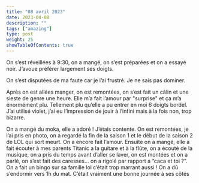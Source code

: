 ```yaml
---
title: "08 avril 2023"
date: 2023-04-08
description: ""
tags: ["amazing"]
type: post
weight: 25
showTableOfContents: true
---
```


On s’est réveillées à 9:30, on a mangé, on s’est préparées et on a essayé noir. J’avoue préférer largement ses doigts.

On s’est disputées de ma faute car je l’ai frustré. Je ne sais pas dominer.

Après on est allées manger, on est remontées, on s’est fait un câlin et une sieste de genre une heure. Elle m’a fait l’amour par "surprise" et ça m’a énormément plu. Tellement plu qu’elle a pu entrer en moi 6 doigts bordel. J’ai utilisé violet, j’ai eu l’impression de jouir à l’infini mais à la fois non, trop bizarre.

On a mangé du moka, elle a adoré ! J’étais contente. On est remontées, je l’ai pris en photo, on a regardé la fin de la saison 1 et le début de la saison 2 de LOL qui sort meurt. On a encore fait l’amour. Ensuite on a mangé, elle a fait écouter à mes parents Titanic a la guitare et à la flûte, on a écouté de la musique, on a pris du temps avant d’aller se laver, on est montées et on a parlé, on s’est fait des caresses… on a rigolé par rapport a “caca et toi ?”. On a fait un bingo sur sa famille lol c’était trop marrant aussi ! On a dû s’endormir vers 1h du mat. C’était vraiment une bonne journée à ses côtés